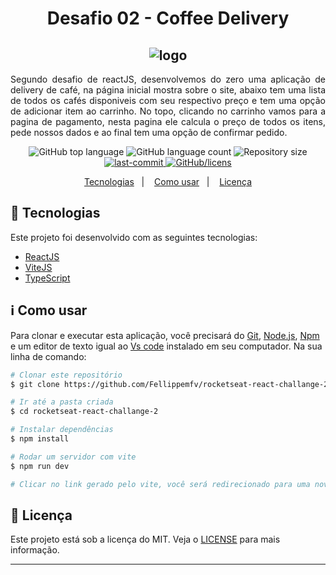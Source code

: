 <h1 align="center"> Desafio 02 - Coffee Delivery</h1>
<h2 align="center">
  <img alt="logo" title="logo" src="https://user-images.githubusercontent.com/67835741/196816561-db083cf3-ac88-46e2-8030-4cff92dc6a66.png" />
</h2>

<p align="justify">
    Segundo desafio de reactJS, desenvolvemos do zero uma aplicação de delivery de café, na página inicial mostra sobre o site, abaixo tem uma lista de todos os cafés disponiveis com seu respectivo preço e tem uma opção de adicionar item ao carrinho. No topo, clicando no carrinho vamos para a pagina de pagamento, nesta pagina ele calcula o preço de todos os itens, pede nossos dados e ao final tem uma opção de confirmar pedido.
</p>

<p align="center">
  <img alt="GitHub top language" src="https://img.shields.io/github/languages/top/Fellippemfv/rocketseat-react-challange-2">

  <img alt="GitHub language count" src="https://img.shields.io/github/languages/count/Fellippemfv/rocketseat-react-challange-2">

  <img alt="Repository size" src="https://img.shields.io/github/repo-size/Fellippemfv/rocketseat-react-challange-2?color=yellow">
  
  <a href="https://github.com/Fellippemfv/rocketseat-react-challange-2/commits/master">
  	<img alt="last-commit" src="https://img.shields.io/github/last-commit/Fellippemfv/rocketseat-react-challange-2">
  </a>

  <a href="https://github.com/Fellippemfv/rocketseat-react-challange-2/blob/master/LICENSE">
  	<img alt="GitHub/licens" src="https://img.shields.io/github/license/Fellippemfv/rocketseat-react-challange-2">
  </a>

</p>

<p align="center">
  <a href="#rocket-tecnologias">Tecnologias</a>&nbsp;&nbsp;&nbsp;|&nbsp;&nbsp;&nbsp;
  <a href="#information_source-como-usar">Como usar</a>&nbsp;&nbsp;&nbsp;|&nbsp;&nbsp;&nbsp;
  <a href="#memo-licença">Licença</a>
</p>

## :rocket: Tecnologias

Este projeto foi desenvolvido com as seguintes tecnologias:

-  [ReactJS](https://pt-br.reactjs.org)
-  [ViteJS](https://vitejs.dev)
-  [TypeScript](https://www.typescriptlang.org)

## :information_source: Como usar

Para clonar e executar esta aplicação, você precisará do [Git](https://git-scm.com), [Node.js](https://nodejs.org/en/), [Npm](https://www.npmjs.com/) e um editor de texto igual ao [Vs code](https://code.visualstudio.com/) instalado em seu computador. Na sua linha de comando:

```bash
# Clonar este repositório
$ git clone https://github.com/Fellippemfv/rocketseat-react-challange-2.git

# Ir até a pasta criada
$ cd rocketseat-react-challange-2

# Instalar dependências
$ npm install

# Rodar um servidor com vite
$ npm run dev

# Clicar no link gerado pelo vite, você será redirecionado para uma nova aba em seu navegador padrão.

```


## :memo: Licença
Este projeto está sob a licença do MIT. Veja o [LICENSE](https://github.com/Fellippemfv/rocketseat-react-challange-2/blob/master/LICENSE.md) para mais informação.

---